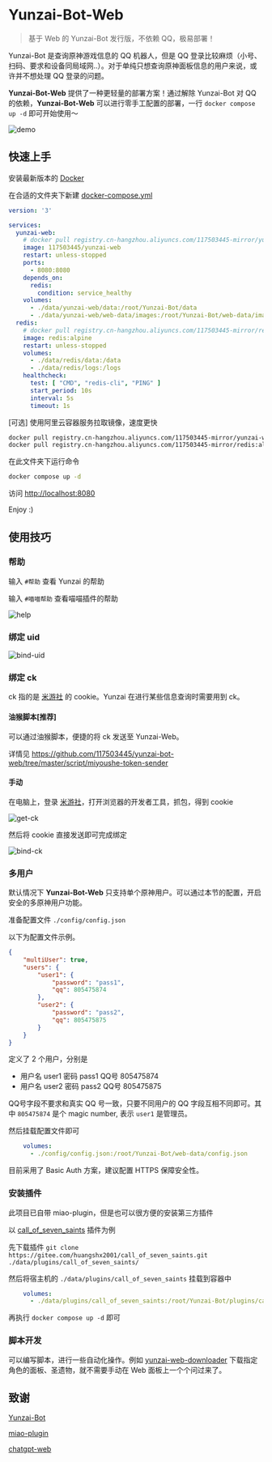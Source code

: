 # Yunzai-Bot-Web

> 基于 Web 的 Yunzai-Bot 发行版，不依赖 QQ，极易部署！

Yunzai-Bot 是查询原神游戏信息的 QQ 机器人，但是 QQ 登录比较麻烦（小号、扫码、要求和设备同局域网..）。对于单纯只想查询原神面板信息的用户来说，或许并不想处理 QQ 登录的问题。

**Yunzai-Bot-Web** 提供了一种更轻量的部署方案！通过解除 Yunzai-Bot 对 QQ 的依赖，**Yunzai-Bot-Web** 可以进行零手工配置的部署，一行 `docker compose up -d` 即可开始使用～

![demo](./assets/demo.png)

## 快速上手

安装最新版本的 [Docker](https://docs.docker.com/engine/install/)

在合适的文件夹下新建 [docker-compose.yml](https://github.com/117503445/yunzai-bot-web/blob/master/docker-compose.yml)

```yaml
version: '3'

services:
  yunzai-web:
    # docker pull registry.cn-hangzhou.aliyuncs.com/117503445-mirror/yunzai-web && docker image tag registry.cn-hangzhou.aliyuncs.com/117503445-mirror/yunzai-web 117503445/yunzai-web
    image: 117503445/yunzai-web
    restart: unless-stopped
    ports:
      - 8080:8080
    depends_on:
      redis:
        condition: service_healthy
    volumes:
      - ./data/yunzai-web/data:/root/Yunzai-Bot/data
      - ./data/yunzai-web/web-data/images:/root/Yunzai-Bot/web-data/images
  redis:
    # docker pull registry.cn-hangzhou.aliyuncs.com/117503445-mirror/redis:alpine && docker image tag registry.cn-hangzhou.aliyuncs.com/117503445-mirror/redis:alpine redis:alpine
    image: redis:alpine
    restart: unless-stopped
    volumes:
      - ./data/redis/data:/data
      - ./data/redis/logs:/logs
    healthcheck:
      test: [ "CMD", "redis-cli", "PING" ]
      start_period: 10s
      interval: 5s
      timeout: 1s
```

[可选] 使用阿里云容器服务拉取镜像，速度更快

```sh
docker pull registry.cn-hangzhou.aliyuncs.com/117503445-mirror/yunzai-web && docker image tag registry.cn-hangzhou.aliyuncs.com/117503445-mirror/yunzai-web 117503445/yunzai-web
docker pull registry.cn-hangzhou.aliyuncs.com/117503445-mirror/redis:alpine && docker image tag registry.cn-hangzhou.aliyuncs.com/117503445-mirror/redis:alpine redis:alpine
```

在此文件夹下运行命令

```sh
docker compose up -d
```

访问 <http://localhost:8080>

Enjoy :)

## 使用技巧

### 帮助

输入 `#帮助` 查看 Yunzai 的帮助

输入 `#喵喵帮助` 查看喵喵插件的帮助

![help](./assets/help.png)

### 绑定 uid

![bind-uid](./assets/bind-uid.png)

### 绑定 ck

ck 指的是 [米游社](https://www.miyoushe.com/ys) 的 cookie。Yunzai 在进行某些信息查询时需要用到 ck。

#### 油猴脚本[推荐]

可以通过油猴脚本，便捷的将 ck 发送至 Yunzai-Web。

详情见 <https://github.com/117503445/yunzai-bot-web/tree/master/script/miyoushe-token-sender>

#### 手动

在电脑上，登录 [米游社](https://www.miyoushe.com/ys)，打开浏览器的开发者工具，抓包，得到 cookie

![get-ck](./assets/get-ck.png)

然后将 cookie 直接发送即可完成绑定

![bind-ck](./assets/bind-ck.png)

### 多用户

默认情况下 **Yunzai-Bot-Web** 只支持单个原神用户。可以通过本节的配置，开启安全的多原神用户功能。

准备配置文件 `./config/config.json`

以下为配置文件示例。

```json
{
    "multiUser": true,
    "users": {
        "user1": {
            "password": "pass1",
            "qq": 805475874
        },
        "user2": {
            "password": "pass2",
            "qq": 805475875
        }
    }
}
```

定义了 2 个用户，分别是

- 用户名 user1 密码 pass1 QQ号 805475874
- 用户名 user2 密码 pass2 QQ号 805475875

QQ号字段不要求和真实 QQ 号一致，只要不同用户的 QQ 字段互相不同即可。其中 `805475874` 是个 magic number, 表示 `user1` 是管理员。

然后挂载配置文件即可

```yaml
    volumes:
      - ./config/config.json:/root/Yunzai-Bot/web-data/config.json
```

目前采用了 Basic Auth 方案，建议配置 HTTPS 保障安全性。

### 安装插件

此项目已自带 miao-plugin，但是也可以很方便的安装第三方插件

以 [call_of_seven_saints](https://gitee.com/huangshx2001/call_of_seven_saints) 插件为例

先下载插件 `git clone https://gitee.com/huangshx2001/call_of_seven_saints.git ./data/plugins/call_of_seven_saints/`

然后将宿主机的 `./data/plugins/call_of_seven_saints` 挂载到容器中

```yaml
    volumes:
      - ./data/plugins/call_of_seven_saints:/root/Yunzai-Bot/plugins/call_of_seven_saints
```

再执行 `docker compose up -d` 即可

### 脚本开发

可以编写脚本，进行一些自动化操作。例如 [yunzai-web-downloader](./script/yunzai-web-downloader/) 下载指定角色的面板、圣遗物，就不需要手动在 Web 面板上一个个问过来了。

## 致谢

[Yunzai-Bot](https://gitee.com/Le-niao/Yunzai-Bot.git)

[miao-plugin](https://github.com/yoimiya-kokomi/miao-plugin.git)

[chatgpt-web](https://github.com/Chanzhaoyu/chatgpt-web)
